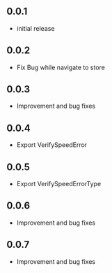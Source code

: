 ## 0.0.1

- initial release

## 0.0.2

- Fix Bug while navigate to store

## 0.0.3

- Improvement and bug fixes

## 0.0.4

- Export VerifySpeedError

## 0.0.5

- Export VerifySpeedErrorType

## 0.0.6

- Improvement and bug fixes

## 0.0.7

- Improvement and bug fixes